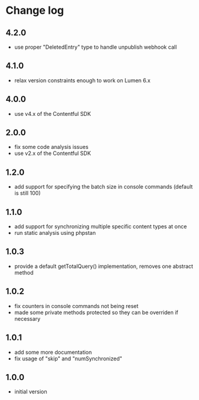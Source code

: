 # Change log

## 4.2.0

* use proper "DeletedEntry" type to handle unpublish webhook call

## 4.1.0

* relax version constraints enough to work on Lumen 6.x

## 4.0.0

* use v4.x of the Contentful SDK

## 2.0.0

* fix some code analysis issues
* use v2.x of the Contentful SDK

## 1.2.0

* add support for specifying the batch size in console commands (default is still 100)

## 1.1.0

* add support for synchronizing multiple specific content types at once
* run static analysis using phpstan

## 1.0.3

* provide a default getTotalQuery() implementation, removes one abstract method

## 1.0.2

* fix counters in console commands not being reset
* made some private methods protected so they can be overriden if necessary

## 1.0.1

* add some more documentation
* fix usage of "skip" and "numSynchronized"

## 1.0.0

* initial version
